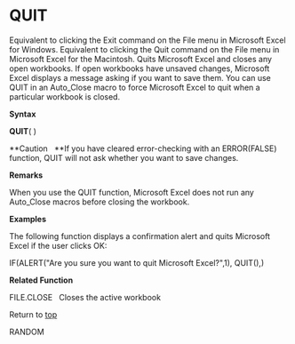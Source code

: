 QUIT
====

Equivalent to clicking the Exit command on the File menu in Microsoft
Excel for Windows. Equivalent to clicking the Quit command on the File
menu in Microsoft Excel for the Macintosh. Quits Microsoft Excel and
closes any open workbooks. If open workbooks have unsaved changes,
Microsoft Excel displays a message asking if you want to save them. You
can use QUIT in an Auto\_Close macro to force Microsoft Excel to quit
when a particular workbook is closed.

**Syntax**

**QUIT**( )

**Caution   **If you have cleared error-checking with an ERROR(FALSE)
function, QUIT will not ask whether you want to save changes.

**Remarks**

When you use the QUIT function, Microsoft Excel does not run any
Auto\_Close macros before closing the workbook.

**Examples**

The following function displays a confirmation alert and quits Microsoft
Excel if the user clicks OK:

IF(ALERT(\"Are you sure you want to quit Microsoft Excel?\",1), QUIT(),)

**Related Function**

FILE.CLOSE   Closes the active workbook

Return to [top](#Q)

RANDOM
